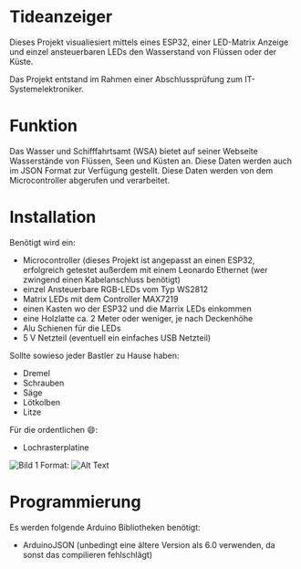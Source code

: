 # Tideanzeiger

Dieses Projekt visualiesiert mittels eines ESP32, einer LED-Matrix Anzeige und einzel ansteuerbaren LEDs den Wasserstand von Flüssen oder der Küste.

Das Projekt entstand im Rahmen einer Abschlussprüfung zum IT-Systemelektroniker.

# Funktion

Das Wasser und Schifffahrtsamt (WSA) bietet auf seiner Webseite Wasserstände von Flüssen, Seen und Küsten an. Diese Daten werden auch im JSON Format zur Verfügung gestellt.
Diese Daten werden von dem Microcontroller abgerufen und verarbeitet. 


# Installation

Benötigt wird ein:
- Microcontroller (dieses Projekt ist angepasst an einen ESP32, erfolgreich getestet außerdem mit einem Leonardo Ethernet (wer zwingend einen Kabelanschluss benötigt)
- einzel Ansteuerbare RGB-LEDs vom Typ WS2812
- Matrix LEDs mit dem Controller MAX7219
- einen Kasten wo der ESP32 und die Marrix LEDs einkommen
- eine Holzlatte ca. 2 Meter oder weniger, je nach Deckenhöhe
- Alu Schienen für die LEDs
- 5 V Netzteil (eventuell ein einfaches USB Netzteil)

Sollte sowieso jeder Bastler zu Hause haben:
- Dremel 
- Schrauben
- Säge
- Lötkolben
- Litze

Für die ordentlichen :smile::
- Lochrasterplatine
 
![Bild 1](/bilder/IMG_0873.JPG)
Format: ![Alt Text](url)

# Programmierung

Es werden folgende Arduino Bibliotheken benötigt:
- ArduinoJSON (unbedingt eine ältere Version als 6.0 verwenden, da sonst das compilieren fehlschlägt)
